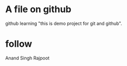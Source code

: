 # A file on github 
github learning
"this is demo project for git and github".
# follow
Anand Singh Rajpoot